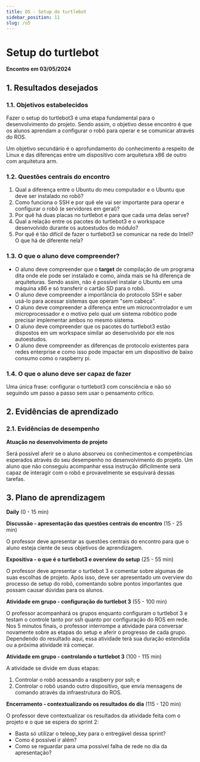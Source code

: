 ```yaml
---
title: O5 - Setup do turtlebot
sidebar_position: 11
slug: /o5
---
```


# Setup do turtlebot

**Encontro em 03/05/2024**

## 1. Resultados desejados

### 1.1. Objetivos estabelecidos

Fazer o setup do turtlebot3 é uma etapa fundamental para o desenvolvimento do
projeto. Sendo assim, o objetivo desse encontro é que os alunos aprendam a
configurar o robô para operar e se comunicar através do ROS.

Um objetivo secundário é o aprofundamento do conhecimento a respeito de Linux e
das diferenças entre um dispositivo com arquitetura x86 de outro com
arquitetura arm.

### 1.2. Questões centrais do encontro

1. Qual a diferença entre o Ubuntu do meu computador e o Ubuntu que deve ser
   instalado no robô?
2. Como funciona o SSH e por quê ele vai ser importante para operar e
   configurar o robô (e servidores em geral)?
3. Por quê há duas placas no turtlebot e para que cada uma delas serve?
4. Qual a relação entre os pacotes do turtlebot3 e o workspace desenvolvido
   durante os autoestudos do módulo?
5. Por quê é tão difícil de fazer o turtlebot3 se comunicar na rede do Inteli?
   O que há de diferente nela?

### 1.3. O que o aluno deve compreender?

* O aluno deve compreender que o **target** de compilação de um programa dita
  onde ele pode ser instalado e como, ainda mais se há diferença de
  arquiteturas. Sendo assim, não é possível instalar o Ubuntu em uma máquina
  x86 e só transferir o cartão SD para o robô.
* O aluno deve compreender a importância do protocolo SSH e saber usá-lo para
  acessar sistemas que operam "sem cabeça".
* O aluno deve compreender a diferença entre um microcontrolador e um
  microprocessador e o motivo pelo qual um sistema robótico pode precisar
  implementar ambos no mesmo sistema.
* O aluno deve compreender que os pacotes do turtlebot3 estão dispostos em um
  workspace similar ao desenvolvido por ele nos autoestudos.
* O aluno deve compreender as diferenças de protocolo existentes para redes
  enterprise e como isso pode impactar em um dispositivo de baixo consumo como
  o raspberry pi.

### 1.4. O que o aluno deve ser capaz de fazer

Uma única frase: configurar o turtlebot3 com consciência e não só seguindo um
passo a passo sem usar o pensamento crítico.

## 2. Evidências de aprendizado

### 2.1. Evidências de desempenho

**Atuação no desenvolvimento de projeto**

Será possível aferir se o aluno absorveu os conhecimentos e competências
esperados através do seu desempenho no desenvolvimento do projeto. Um aluno que
não conseguiu acompanhar essa instrução dificilmente será capaz de interagir
com o robô e provavelmente se esquivará dessas tarefas.

## 3. Plano de aprendizagem

**Daily** (0 - 15 min)

**Discussão - apresentação das questões centrais do encontro** (15 - 25 min)

O professor deve apresentar as questões centrais do encontro para que o aluno
esteja ciente de seus objetivos de aprendizagem.

**Expositiva - o que é o turtlebot3 e overview do setup** (25 - 55 min)

O professor deve apresentar o turtlebot 3 e comentar sobre algumas de suas
escolhas de projeto. Após isso, deve ser apresentado um overview do processo de
setup do robô, comentando sobre pontos importantes que possam causar dúvidas
para os alunos.

**Atividade em grupo - configuração do turtlebot 3** (55 - 100 min)

O professor acompanhará os grupos enquanto configuram o turtlebot 3 e testam o
controle tanto por ssh quanto por configuração do ROS em rede. Nos 5 minutos
finais, o professor interrompe a atividade para conversar novamente sobre as
etapas do setup e aferir o progresso de cada grupo. Dependendo do resultado
aqui, essa atividade terá sua duração estendida ou a próxima atividade irá
começar.

**Atividade em grupo - controlando o turtlebot 3** (100 - 115 min)

A atividade se divide em duas etapas:

1. Controlar o robô acessando a raspberry por ssh; e
2. Controlar o robô usando outro dispositivo, que envia mensagens de comando
   através da infraestrutura do ROS.

**Encerramento - contextualizando os resultados do dia** (115 - 120 min)

O professor deve contextualizar os resultados da atividade feita com o projeto
e o que se espera do sprint 2:

* Basta só utilizar o teleop_key para o entregável dessa sprint?
* Como é possível ir além?
* Como se reguardar para uma possível falha de rede no dia da apresentação?

